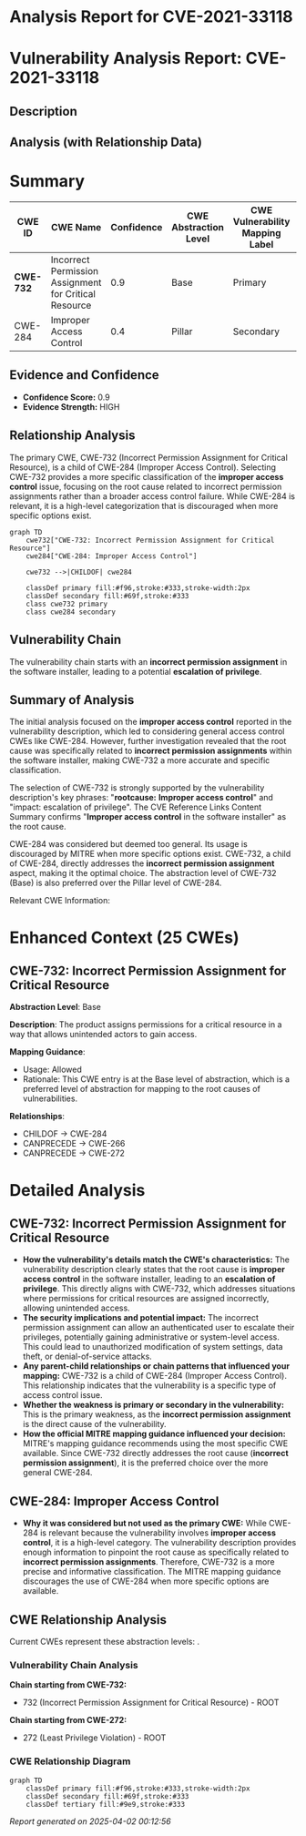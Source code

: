 # Analysis Report for CVE-2021-33118

# Vulnerability Analysis Report: CVE-2021-33118

## Description



## Analysis (with Relationship Data)

# Summary
| CWE ID | CWE Name | Confidence | CWE Abstraction Level | CWE Vulnerability Mapping Label | CWE-Vulnerability Mapping Notes |
|---|---|---|---|---|---|
| **CWE-732** | Incorrect Permission Assignment for Critical Resource | 0.9 | Base | Primary | Allowed |
| CWE-284 | Improper Access Control | 0.4 | Pillar | Secondary | Discouraged |

## Evidence and Confidence

*   **Confidence Score:** 0.9
*   **Evidence Strength:** HIGH

## Relationship Analysis
The primary CWE, CWE-732 (Incorrect Permission Assignment for Critical Resource), is a child of CWE-284 (Improper Access Control). Selecting CWE-732 provides a more specific classification of the **improper access control** issue, focusing on the root cause related to incorrect permission assignments rather than a broader access control failure. While CWE-284 is relevant, it is a high-level categorization that is discouraged when more specific options exist.

```mermaid
graph TD
    cwe732["CWE-732: Incorrect Permission Assignment for Critical Resource"]
    cwe284["CWE-284: Improper Access Control"]
    
    cwe732 -->|CHILDOF| cwe284
    
    classDef primary fill:#f96,stroke:#333,stroke-width:2px
    classDef secondary fill:#69f,stroke:#333
    class cwe732 primary
    class cwe284 secondary
```

## Vulnerability Chain
The vulnerability chain starts with an **incorrect permission assignment** in the software installer, leading to a potential **escalation of privilege**.

## Summary of Analysis
The initial analysis focused on the **improper access control** reported in the vulnerability description, which led to considering general access control CWEs like CWE-284. However, further investigation revealed that the root cause was specifically related to **incorrect permission assignments** within the software installer, making CWE-732 a more accurate and specific classification.

The selection of CWE-732 is strongly supported by the vulnerability description's key phrases: "**rootcause:** **Improper access control**" and "impact: escalation of privilege". The CVE Reference Links Content Summary confirms "**Improper access control** in the software installer" as the root cause.

CWE-284 was considered but deemed too general. Its usage is discouraged by MITRE when more specific options exist. CWE-732, a child of CWE-284, directly addresses the **incorrect permission assignment** aspect, making it the optimal choice. The abstraction level of CWE-732 (Base) is also preferred over the Pillar level of CWE-284.

Relevant CWE Information:

# Enhanced Context (25 CWEs)

## CWE-732: Incorrect Permission Assignment for Critical Resource
**Abstraction Level**: Base

**Description**:
The product assigns permissions for a critical resource in a way that allows unintended actors to gain access.

**Mapping Guidance**:
- Usage: Allowed
- Rationale: This CWE entry is at the Base level of abstraction, which is a preferred level of abstraction for mapping to the root causes of vulnerabilities.

**Relationships**:
- CHILDOF -> CWE-284
- CANPRECEDE -> CWE-266
- CANPRECEDE -> CWE-272

# Detailed Analysis

## CWE-732: Incorrect Permission Assignment for Critical Resource

*   **How the vulnerability's details match the CWE's characteristics:** The vulnerability description clearly states that the root cause is **improper access control** in the software installer, leading to an **escalation of privilege**. This directly aligns with CWE-732, which addresses situations where permissions for critical resources are assigned incorrectly, allowing unintended access.
*   **The security implications and potential impact:** The incorrect permission assignment can allow an authenticated user to escalate their privileges, potentially gaining administrative or system-level access. This could lead to unauthorized modification of system settings, data theft, or denial-of-service attacks.
*   **Any parent-child relationships or chain patterns that influenced your mapping:** CWE-732 is a child of CWE-284 (Improper Access Control). This relationship indicates that the vulnerability is a specific type of access control issue.
*   **Whether the weakness is primary or secondary in the vulnerability:** This is the primary weakness, as the **incorrect permission assignment** is the direct cause of the vulnerability.
*   **How the official MITRE mapping guidance influenced your decision:** MITRE's mapping guidance recommends using the most specific CWE available. Since CWE-732 directly addresses the root cause (**incorrect permission assignment**), it is the preferred choice over the more general CWE-284.

## CWE-284: Improper Access Control

*   **Why it was considered but not used as the primary CWE:** While CWE-284 is relevant because the vulnerability involves **improper access control**, it is a high-level category. The vulnerability description provides enough information to pinpoint the root cause as specifically related to **incorrect permission assignments**. Therefore, CWE-732 is a more precise and informative classification. The MITRE mapping guidance discourages the use of CWE-284 when more specific options are available.


## CWE Relationship Analysis

Current CWEs represent these abstraction levels: .


### Vulnerability Chain Analysis

**Chain starting from CWE-732:**
- 732 (Incorrect Permission Assignment for Critical Resource) - ROOT


**Chain starting from CWE-272:**
- 272 (Least Privilege Violation) - ROOT



### CWE Relationship Diagram

```mermaid
graph TD
    classDef primary fill:#f96,stroke:#333,stroke-width:2px
    classDef secondary fill:#69f,stroke:#333
    classDef tertiary fill:#9e9,stroke:#333
```



*Report generated on 2025-04-02 00:12:56*
